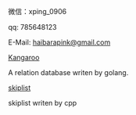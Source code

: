 微信：xping_0906

qq: 785648123

E-Mail: haibarapink@gmail.com

[Kangaroo](https://github.com/Haibarapink/Kangaroo)

A relation database writen by golang.

[skiplist](https://github.com/Haibarapink/skip-list)

skiplist writen by cpp
